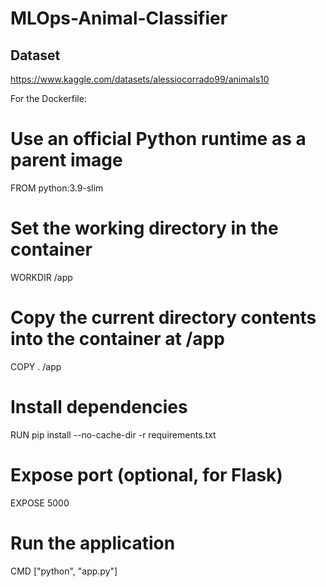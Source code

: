 # MLOps-Animal-Classifier

## Dataset
https://www.kaggle.com/datasets/alessiocorrado99/animals10

For the Dockerfile:

# Use an official Python runtime as a parent image
FROM python:3.9-slim

# Set the working directory in the container
WORKDIR /app

# Copy the current directory contents into the container at /app
COPY . /app

# Install dependencies
RUN pip install --no-cache-dir -r requirements.txt

# Expose port (optional, for Flask)
EXPOSE 5000

# Run the application
CMD ["python", "app.py"]
